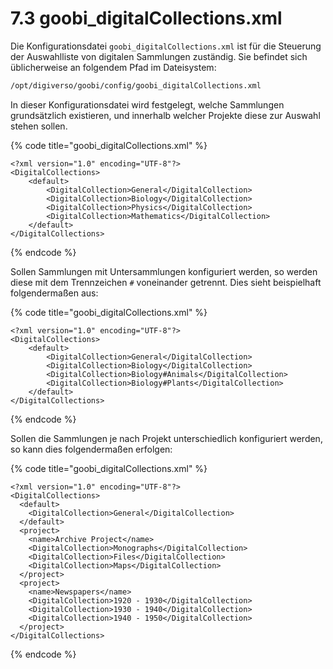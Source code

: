 # 7.3 goobi\_digitalCollections.xml

Die Konfigurationsdatei `goobi_digitalCollections.xml` ist für die Steuerung der Auswahlliste von digitalen Sammlungen zuständig. Sie befindet sich üblicherweise an folgendem Pfad im Dateisystem:

```bash
/opt/digiverso/goobi/config/goobi_digitalCollections.xml
```

In dieser Konfigurationsdatei wird festgelegt, welche Sammlungen grundsätzlich existieren, und innerhalb welcher Projekte diese zur Auswahl stehen sollen.

{% code title="goobi_digitalCollections.xml" %}
```markup
<?xml version="1.0" encoding="UTF-8"?>
<DigitalCollections>
	<default>
		<DigitalCollection>General</DigitalCollection>
		<DigitalCollection>Biology</DigitalCollection>
		<DigitalCollection>Physics</DigitalCollection>
		<DigitalCollection>Mathematics</DigitalCollection>
	</default>
</DigitalCollections>
```
{% endcode %}

Sollen Sammlungen mit Untersammlungen konfiguriert werden, so werden diese mit dem Trennzeichen `#` voneinander getrennt. Dies sieht beispielhaft folgendermaßen aus:

{% code title="goobi_digitalCollections.xml" %}
```markup
<?xml version="1.0" encoding="UTF-8"?>
<DigitalCollections>
	<default>
		<DigitalCollection>General</DigitalCollection>
		<DigitalCollection>Biology</DigitalCollection>
		<DigitalCollection>Biology#Animals</DigitalCollection>
		<DigitalCollection>Biology#Plants</DigitalCollection>
	</default>
</DigitalCollections>
```
{% endcode %}

Sollen die Sammlungen je nach Projekt unterschiedlich konfiguriert werden, so kann dies folgendermaßen erfolgen:

{% code title="goobi_digitalCollections.xml" %}
```markup
<?xml version="1.0" encoding="UTF-8"?>
<DigitalCollections>
  <default>
    <DigitalCollection>General</DigitalCollection>
  </default>
  <project>
    <name>Archive Project</name>
    <DigitalCollection>Monographs</DigitalCollection>
    <DigitalCollection>Files</DigitalCollection>
    <DigitalCollection>Maps</DigitalCollection>
  </project>
  <project>
    <name>Newspapers</name>
    <DigitalCollection>1920 - 1930</DigitalCollection>
    <DigitalCollection>1930 - 1940</DigitalCollection>
    <DigitalCollection>1940 - 1950</DigitalCollection>
  </project>
</DigitalCollections>
```
{% endcode %}
